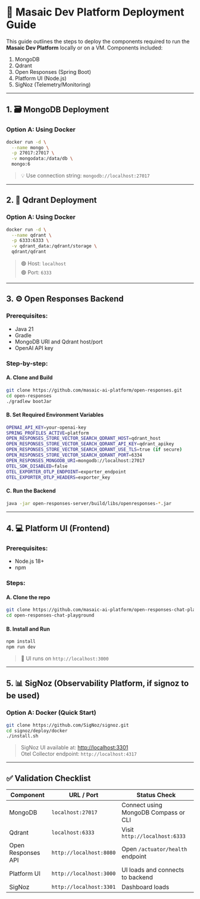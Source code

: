 
# 🚀 Masaic Dev Platform Deployment Guide

This guide outlines the steps to deploy the components required to run the **Masaic Dev Platform** locally or on a VM. Components included:

1. MongoDB
2. Qdrant
3. Open Responses (Spring Boot)
4. Platform UI (Node.js)
5. SigNoz (Telemetry/Monitoring)

---

## 1. 🗃️ MongoDB Deployment

### Option A: Using Docker
```bash
docker run -d \
  --name mongo \
  -p 27017:27017 \
  -v mongodata:/data/db \
  mongo:6
```

> 💡 Use connection string: `mongodb://localhost:27017`

---

## 2. 🧠 Qdrant Deployment

### Option A: Using Docker
```bash
docker run -d \
  --name qdrant \
  -p 6333:6333 \
  -v qdrant_data:/qdrant/storage \
  qdrant/qdrant
```

> 🟢 Host: `localhost`  
> 🟢 Port: `6333`

---

## 3. ⚙️ Open Responses Backend

### Prerequisites:
- Java 21
- Gradle
- MongoDB URI and Qdrant host/port
- OpenAI API key

### Step-by-step:

#### A. Clone and Build
```bash
git clone https://github.com/masaic-ai-platform/open-responses.git
cd open-responses
./gradlew bootJar
```

#### B. Set Required Environment Variables
```bash
OPENAI_API_KEY=your-openai-key
SPRING_PROFILES_ACTIVE=platform
OPEN_RESPONSES_STORE_VECTOR_SEARCH_QDRANT_HOST=qdrant_host
OPEN_RESPONSES_STORE_VECTOR_SEARCH_QDRANT_API_KEY=qdrant_apikey
OPEN_RESPONSES_STORE_VECTOR_SEARCH_QDRANT_USE_TLS=true (if secure)
OPEN_RESPONSES_STORE_VECTOR_SEARCH_QDRANT_PORT=6334
OPEN_RESPONSES_MONGODB_URI=mongodb://localhost:27017
OTEL_SDK_DISABLED=false
OTEL_EXPORTER_OTLP_ENDPOINT=exporter_endpoint
OTEL_EXPORTER_OTLP_HEADERS=exporter_key
````

#### C. Run the Backend
```bash
java -jar open-responses-server/build/libs/openresponses-*.jar
```

---

## 4. 💻 Platform UI (Frontend)

### Prerequisites:
- Node.js 18+
- npm

### Steps:

#### A. Clone the repo
```bash
git clone https://github.com/masaic-ai-platform/open-responses-chat-playground.git
cd open-responses-chat-playground
```

#### B. Install and Run
```bash
npm install
npm run dev
```

> 📍 UI runs on `http://localhost:3000`

---

## 5. 📊 SigNoz (Observability Platform, if signoz to be used) 

### Option A: Docker (Quick Start)

```bash
git clone https://github.com/SigNoz/signoz.git
cd signoz/deploy/docker
./install.sh
```

> SigNoz UI available at: [http://localhost:3301](http://localhost:3301)  
> Otel Collector endpoint: `http://localhost:4317`

---

## ✅ Validation Checklist

| Component            | URL / Port                  | Status Check                              |
|---------------------|-----------------------------|-------------------------------------------|
| MongoDB             | `localhost:27017`           | Connect using MongoDB Compass or CLI      |
| Qdrant              | `localhost:6333`            | Visit `http://localhost:6333`             |
| Open Responses API  | `http://localhost:8080`     | Open `/actuator/health` endpoint          |
| Platform UI         | `http://localhost:3000`     | UI loads and connects to backend          |
| SigNoz              | `http://localhost:3301`     | Dashboard loads                           |

